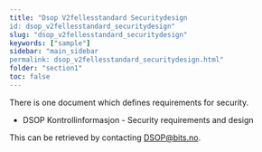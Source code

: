 ```yaml
---
title: "Dsop V2fellesstandard Securitydesign
id: dsop_v2fellesstandard_securitydesign"
slug: "dsop_v2fellesstandard_securitydesign"
keywords: ["sample"]
sidebar: "main_sidebar
permalink: dsop_v2fellesstandard_securitydesign.html"
folder: "section1"
toc: false
---
```


There is one document which defines requirements for security.

* DSOP Kontrollinformasjon - Security requirements and design

This can be retrieved by contacting [DSOP@bits.no](mailto:dsop@bits.no).